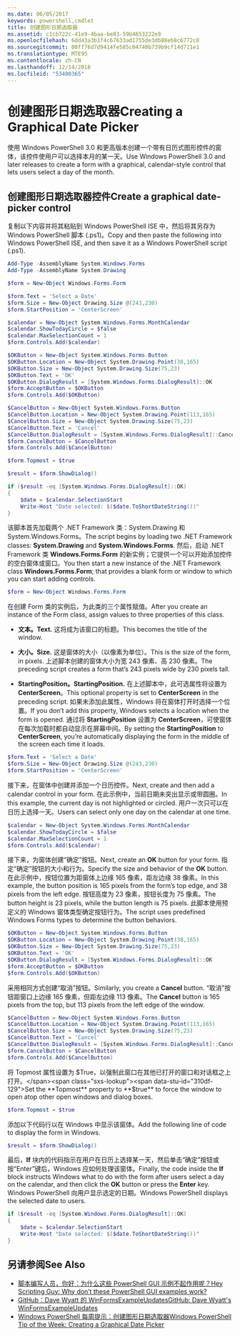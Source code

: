 ```yaml
---
ms.date: 06/05/2017
keywords: powershell,cmdlet
title: 创建图形日期选取器
ms.assetid: c1cb722c-41e9-4baa-be83-59b4653222e9
ms.openlocfilehash: 6dd43a3b1f4c67633ad1755de3db88eb8c6772c8
ms.sourcegitcommit: 00ff76d7d9414fe585c04740b739b9cf14d711e1
ms.translationtype: MTE95
ms.contentlocale: zh-CN
ms.lasthandoff: 12/14/2018
ms.locfileid: "53400365"
---
```

# <a name="creating-a-graphical-date-picker"></a><span data-ttu-id="310df-103">创建图形日期选取器</span><span class="sxs-lookup"><span data-stu-id="310df-103">Creating a Graphical Date Picker</span></span>

<span data-ttu-id="310df-104">使用 Windows PowerShell 3.0 和更高版本创建一个带有日历式图形控件的窗体，该控件使用户可以选择本月的某一天。</span><span class="sxs-lookup"><span data-stu-id="310df-104">Use Windows PowerShell 3.0 and later releases to create a form with a graphical, calendar-style control that lets users select a day of the month.</span></span>

## <a name="create-a-graphical-date-picker-control"></a><span data-ttu-id="310df-105">创建图形日期选取器控件</span><span class="sxs-lookup"><span data-stu-id="310df-105">Create a graphical date-picker control</span></span>

<span data-ttu-id="310df-106">复制以下内容并将其粘贴到 Windows PowerShell ISE 中，然后将其另存为 Windows PowerShell 脚本 (.ps1)。</span><span class="sxs-lookup"><span data-stu-id="310df-106">Copy and then paste the following into Windows PowerShell ISE, and then save it as a Windows PowerShell script (.ps1).</span></span>

```powershell
Add-Type -AssemblyName System.Windows.Forms
Add-Type -AssemblyName System.Drawing

$form = New-Object Windows.Forms.Form

$form.Text = 'Select a Date'
$form.Size = New-Object Drawing.Size @(243,230)
$form.StartPosition = 'CenterScreen'

$calendar = New-Object System.Windows.Forms.MonthCalendar
$calendar.ShowTodayCircle = $false
$calendar.MaxSelectionCount = 1
$form.Controls.Add($calendar)

$OKButton = New-Object System.Windows.Forms.Button
$OKButton.Location = New-Object System.Drawing.Point(38,165)
$OKButton.Size = New-Object System.Drawing.Size(75,23)
$OKButton.Text = 'OK'
$OKButton.DialogResult = [System.Windows.Forms.DialogResult]::OK
$form.AcceptButton = $OKButton
$form.Controls.Add($OKButton)

$CancelButton = New-Object System.Windows.Forms.Button
$CancelButton.Location = New-Object System.Drawing.Point(113,165)
$CancelButton.Size = New-Object System.Drawing.Size(75,23)
$CancelButton.Text = 'Cancel'
$CancelButton.DialogResult = [System.Windows.Forms.DialogResult]::Cancel
$form.CancelButton = $CancelButton
$form.Controls.Add($CancelButton)

$form.Topmost = $true

$result = $form.ShowDialog()

if ($result -eq [System.Windows.Forms.DialogResult]::OK)
{
    $date = $calendar.SelectionStart
    Write-Host "Date selected: $($date.ToShortDateString())"
}
```

<span data-ttu-id="310df-107">该脚本首先加载两个 .NET Framework 类：System.Drawing 和 System.Windows.Forms。</span><span class="sxs-lookup"><span data-stu-id="310df-107">The script begins by loading two .NET Framework classes: **System.Drawing** and **System.Windows.Forms**.</span></span> <span data-ttu-id="310df-108">然后，启动 .NET Framework 类 **Windows.Forms.Form** 的新实例；它提供一个可以开始添加控件的空白窗体或窗口。</span><span class="sxs-lookup"><span data-stu-id="310df-108">You then start a new instance of the .NET Framework class **Windows.Forms.Form**; that provides a blank form or window to which you can start adding controls.</span></span>

```powershell
$form = New-Object Windows.Forms.Form
```

<span data-ttu-id="310df-109">在创建 Form 类的实例后，为此类的三个属性赋值。</span><span class="sxs-lookup"><span data-stu-id="310df-109">After you create an instance of the Form class, assign values to three properties of this class.</span></span>

- <span data-ttu-id="310df-110">**文本。**</span><span class="sxs-lookup"><span data-stu-id="310df-110">**Text.**</span></span> <span data-ttu-id="310df-111">这将成为该窗口的标题。</span><span class="sxs-lookup"><span data-stu-id="310df-111">This becomes the title of the window.</span></span>

- <span data-ttu-id="310df-112">**大小。**</span><span class="sxs-lookup"><span data-stu-id="310df-112">**Size.**</span></span> <span data-ttu-id="310df-113">这是窗体的大小（以像素为单位）。</span><span class="sxs-lookup"><span data-stu-id="310df-113">This is the size of the form, in pixels.</span></span> <span data-ttu-id="310df-114">上述脚本创建的窗体大小为宽 243 像素、高 230 像素。</span><span class="sxs-lookup"><span data-stu-id="310df-114">The preceding script creates a form that’s 243 pixels wide by 230 pixels tall.</span></span>

- <span data-ttu-id="310df-115">**StartingPosition。**</span><span class="sxs-lookup"><span data-stu-id="310df-115">**StartingPosition.**</span></span> <span data-ttu-id="310df-116">在上述脚本中，此可选属性将设置为 **CenterScreen**。</span><span class="sxs-lookup"><span data-stu-id="310df-116">This optional property is set to **CenterScreen** in the preceding script.</span></span> <span data-ttu-id="310df-117">如果未添加此属性，Windows 将在窗体打开时选择一个位置。</span><span class="sxs-lookup"><span data-stu-id="310df-117">If you don’t add this property, Windows selects a location when the form is opened.</span></span> <span data-ttu-id="310df-118">通过将 **StartingPosition** 设置为 **CenterScreen**，可使窗体在每次加载时都自动显示在屏幕中间。</span><span class="sxs-lookup"><span data-stu-id="310df-118">By setting the **StartingPosition** to **CenterScreen**, you’re automatically displaying the form in the middle of the screen each time it loads.</span></span>

```powershell
$form.Text = 'Select a Date'
$form.Size = New-Object Drawing.Size @(243,230)
$form.StartPosition = 'CenterScreen'
```

<span data-ttu-id="310df-119">接下来，在窗体中创建并添加一个日历控件。</span><span class="sxs-lookup"><span data-stu-id="310df-119">Next, create and then add a calendar control in your form.</span></span> <span data-ttu-id="310df-120">在此示例中，当前日期未突出显示或带圆圈。</span><span class="sxs-lookup"><span data-stu-id="310df-120">In this example, the current day is not highlighted or circled.</span></span> <span data-ttu-id="310df-121">用户一次只可以在日历上选择一天。</span><span class="sxs-lookup"><span data-stu-id="310df-121">Users can select only one day on the calendar at one time.</span></span>

```powershell
$calendar = New-Object System.Windows.Forms.MonthCalendar
$calendar.ShowTodayCircle = $false
$calendar.MaxSelectionCount = 1
$form.Controls.Add($calendar)
```

<span data-ttu-id="310df-122">接下来，为窗体创建“确定”按钮。</span><span class="sxs-lookup"><span data-stu-id="310df-122">Next, create an **OK** button for your form.</span></span> <span data-ttu-id="310df-123">指定“确定”按钮的大小和行为。</span><span class="sxs-lookup"><span data-stu-id="310df-123">Specify the size and behavior of the **OK** button.</span></span> <span data-ttu-id="310df-124">在此示例中，按钮位置为距窗体上边缘 165 像素，距左边缘 38 像素。</span><span class="sxs-lookup"><span data-stu-id="310df-124">In this example, the button position is 165 pixels from the form’s top edge, and 38 pixels from the left edge.</span></span> <span data-ttu-id="310df-125">按钮高度为 23 像素，按钮长度为 75 像素。</span><span class="sxs-lookup"><span data-stu-id="310df-125">The button height is 23 pixels, while the button length is 75 pixels.</span></span> <span data-ttu-id="310df-126">此脚本使用预定义的 Windows 窗体类型确定按钮行为。</span><span class="sxs-lookup"><span data-stu-id="310df-126">The script uses predefined Windows Forms types to determine the button behaviors.</span></span>

```powershell
$OKButton = New-Object System.Windows.Forms.Button
$OKButton.Location = New-Object System.Drawing.Point(38,165)
$OKButton.Size = New-Object System.Drawing.Size(75,23)
$OKButton.Text = 'OK'
$OKButton.DialogResult = [System.Windows.Forms.DialogResult]::OK
$form.AcceptButton = $OKButton
$form.Controls.Add($OKButton)
```

<span data-ttu-id="310df-127">采用相同方式创建“取消”按钮。</span><span class="sxs-lookup"><span data-stu-id="310df-127">Similarly, you create a **Cancel** button.</span></span> <span data-ttu-id="310df-128">“取消”按钮距窗口上边缘 165 像素，但距左边缘 113 像素。</span><span class="sxs-lookup"><span data-stu-id="310df-128">The **Cancel** button is 165 pixels from the top, but 113 pixels from the left edge of the window.</span></span>

```powershell
$CancelButton = New-Object System.Windows.Forms.Button
$CancelButton.Location = New-Object System.Drawing.Point(113,165)
$CancelButton.Size = New-Object System.Drawing.Size(75,23)
$CancelButton.Text = 'Cancel'
$CancelButton.DialogResult = [System.Windows.Forms.DialogResult]::Cancel
$form.CancelButton = $CancelButton
$form.Controls.Add($CancelButton)
```

<span data-ttu-id="310df-129">将 Topmost 属性设置为 $True，以强制此窗口在其他已打开的窗口和对话框之上打开。</span><span class="sxs-lookup"><span data-stu-id="310df-129">Set the **Topmost** property to **$true** to force the window to open atop other open windows and dialog boxes.</span></span>

```powershell
$form.Topmost = $true
```

<span data-ttu-id="310df-130">添加以下代码行以在 Windows 中显示该窗体。</span><span class="sxs-lookup"><span data-stu-id="310df-130">Add the following line of code to display the form in Windows.</span></span>

```powershell
$result = $form.ShowDialog()
```

<span data-ttu-id="310df-131">最后，**If** 块内的代码指示在用户在日历上选择某一天，然后单击“确定”按钮或按“Enter”键后，Windows 应如何处理该窗体。</span><span class="sxs-lookup"><span data-stu-id="310df-131">Finally, the code inside the **If** block instructs Windows what to do with the form after users select a day on the calendar, and then click the **OK** button or press the **Enter** key.</span></span> <span data-ttu-id="310df-132">Windows PowerShell 向用户显示选定的日期。</span><span class="sxs-lookup"><span data-stu-id="310df-132">Windows PowerShell displays the selected date to users.</span></span>

```powershell
if ($result -eq [System.Windows.Forms.DialogResult]::OK)
{
    $date = $calendar.SelectionStart
    Write-Host "Date selected: $($date.ToShortDateString())"
}
```

## <a name="see-also"></a><span data-ttu-id="310df-133">另请参阅</span><span class="sxs-lookup"><span data-stu-id="310df-133">See Also</span></span>

- [<span data-ttu-id="310df-134">脚本编写人员，你好：为什么这些 PowerShell GUI 示例不起作用呢？</span><span class="sxs-lookup"><span data-stu-id="310df-134">Hey Scripting Guy:  Why don’t these PowerShell GUI examples work?</span></span>](https://go.microsoft.com/fwlink/?LinkId=506644)
- [<span data-ttu-id="310df-135">GitHub：Dave Wyatt 的 WinFormsExampleUpdates</span><span class="sxs-lookup"><span data-stu-id="310df-135">GitHub: Dave Wyatt's WinFormsExampleUpdates</span></span>](https://github.com/dlwyatt/WinFormsExampleUpdates)
- [<span data-ttu-id="310df-136">Windows PowerShell 每周提示：创建图形日期选取器</span><span class="sxs-lookup"><span data-stu-id="310df-136">Windows PowerShell Tip of the Week:  Creating a Graphical Date Picker</span></span>](https://technet.microsoft.com/library/ff730942.aspx)